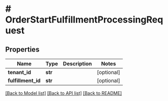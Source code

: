 # # OrderStartFulfillmentProcessingRequest


## Properties 


Name | Type | Description | Notes
------------ | ------------- | ------------- | -------------
**tenant_id**| **str** |   | [optional]
**fulfillment_id**| **str** |   | [optional]


[[Back to Model list]](../../README.md#models) [[Back to API list]](../../README.md#endpoints) [[Back to README]](../../README.md)

